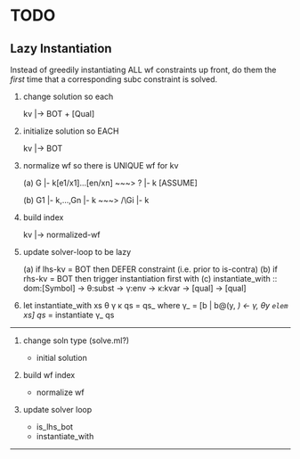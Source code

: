 TODO
====

Lazy Instantiation
------------------

Instead of greedily instantiating ALL wf constraints up front, 
do them the *first* time that a corresponding subc constraint 
is solved.

1. change solution so each
	
	kv |-> BOT + [Qual]

2. initialize solution so EACH 

	kv |-> BOT

3. normalize wf so there is UNIQUE wf for kv

	(a)	G  |- k[e1/x1]...[en/xn] ~~~> ? |- k		[ASSUME]

	(b)	G1 |- k,...,Gn |- k	 ~~~> /\Gi |- k

4. build index

	kv |-> normalized-wf 

5. update solver-loop to be lazy 

	(a) if lhs-kv = BOT then DEFER constraint (i.e. prior to is-contra)
	(b) if rhs-kv = BOT then trigger instantiation first with
	(c) instantiate_with :: dom:[Symbol] -> θ:subst -> γ:env -> κ:kvar -> [qual] -> [qual] 


6. let instantiate_with xs θ γ κ qs = qs_
     where 
       γ_  = [b | b@(y, _) <- γ, θy `elem` xs]
       qs_ = instantiate γ_ qs   
      

--------------------------------------------------------------------------------------------------

1. change soln type (solve.ml?)
	* initial solution

2. build wf index 
	* normalize wf

3. update solver loop
	* is_lhs_bot
	* instantiate_with

--------------------------------------------------------------------------------------------------
